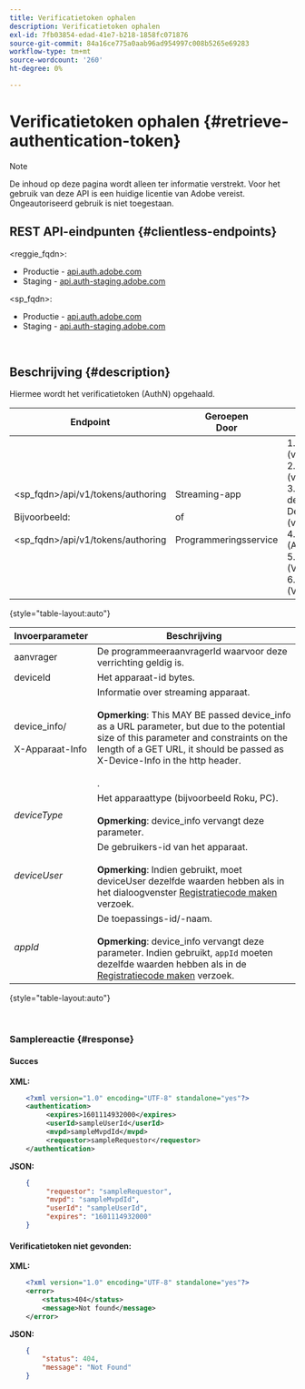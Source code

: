```yaml
---
title: Verificatietoken ophalen
description: Verificatietoken ophalen
exl-id: 7fb03854-edad-41e7-b218-1858fc071876
source-git-commit: 84a16ce775a0aab96ad954997c008b5265e69283
workflow-type: tm+mt
source-wordcount: '260'
ht-degree: 0%

---
```


# Verificatietoken ophalen {#retrieve-authentication-token}

>[!NOTE]
>
>De inhoud op deze pagina wordt alleen ter informatie verstrekt. Voor het gebruik van deze API is een huidige licentie van Adobe vereist. Ongeautoriseerd gebruik is niet toegestaan.

## REST API-eindpunten {#clientless-endpoints}

&lt;reggie_fqdn>:

* Productie - [api.auth.adobe.com](http://api.auth.adobe.com/)
* Staging - [api.auth-staging.adobe.com](http://api.auth-staging.adobe.com/)

&lt;sp_fqdn>:

* Productie - [api.auth.adobe.com](http://api.auth.adobe.com/)
* Staging - [api.auth-staging.adobe.com](http://api.auth-staging.adobe.com/)

</br>

## Beschrijving {#description}

Hiermee wordt het verificatietoken (AuthN) opgehaald.

| Endpoint | Geroepen  </br>Door | Invoer   </br>Params | HTTP  </br>Methode | Antwoord | HTTP  </br>Antwoord |
| --- | --- | --- | --- | --- | --- |
| &lt;sp_fqdn>/api/v1/tokens/authoring</br></br>Bijvoorbeeld:</br></br>&lt;sp_fqdn>/api/v1/tokens/authoring | Streaming-app</br></br>of</br></br>Programmeringsservice | 1. Aanvrager (verplicht)</br>2.  deviceId (verplicht)</br>3.  device_info/X-Device-Info (verplicht)</br>4.  _deviceType_ (Afgekeurd)</br>5.  _deviceUser_ (Verouderd)</br>6.  _appId_ (Verouderd) | GET | XML of JSON met verificatiegegevens of foutdetails als dit mislukt. | 200 - Geslaagd.  </br>404 - token niet gevonden  </br>410 - token verlopen |

{style="table-layout:auto"}


| Invoerparameter | Beschrijving |
| --- | --- |
| aanvrager | De programmeeraanvragerId waarvoor deze verrichting geldig is. |
| deviceId | Het apparaat-id bytes. |
| device_info/</br></br>X-Apparaat-Info | Informatie over streaming apparaat.</br></br>**Opmerking**: This MAY BE passed device_info as a URL parameter, but due to the potential size of this parameter and constraints on the length of a GET URL, it should be passed as X-Device-Info in the http header. </br></br><!--See the full details in [Passing Device and Connection Information](http://tve.helpdocsonline.com/passing-device-information)-->. |
| _deviceType_ | Het apparaattype (bijvoorbeeld Roku, PC).</br></br>**Opmerking**: device_info vervangt deze parameter. |
| _deviceUser_ | De gebruikers-id van het apparaat.</br></br>**Opmerking**: Indien gebruikt, moet deviceUser dezelfde waarden hebben als in het dialoogvenster [Registratiecode maken](/help/authentication/registration-code-request.md) verzoek. |
| _appId_ | De toepassings-id/-naam. </br></br>**Opmerking**: device_info vervangt deze parameter. Indien gebruikt, `appId` moeten dezelfde waarden hebben als in de [Registratiecode maken](/help/authentication/registration-code-request.md) verzoek. |

{style="table-layout:auto"}

</br>

### Samplereactie {#response}



#### Succes

**XML:**

```XML
    <?xml version="1.0" encoding="UTF-8" standalone="yes"?>
    <authentication>
         <expires>1601114932000</expires>
         <userId>sampleUserId</userId>
         <mvpd>sampleMvpdId</mvpd>
         <requestor>sampleRequestor</requestor>
    </authentication>
```


**JSON:**

```JSON
    {
         "requestor": "sampleRequestor",
         "mvpd": "sampleMvpdId",
         "userId": "sampleUserId",
         "expires": "1601114932000"
    }
```





#### Verificatietoken niet gevonden:

**XML:**

```XML
    <?xml version="1.0" encoding="UTF-8" standalone="yes"?>
    <error>
        <status>404</status>
        <message>Not found</message>
    </error>
```


**JSON:**

```JSON
    {
        "status": 404,
        "message": "Not Found"
    }
```
